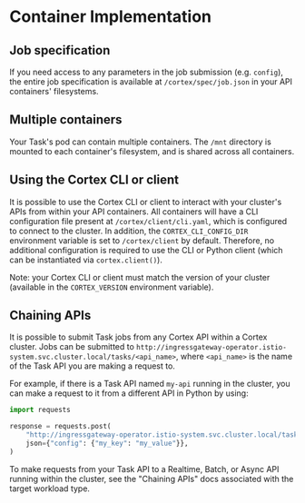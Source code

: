 # Container Implementation

## Job specification

If you need access to any parameters in the job submission (e.g. `config`), the entire job specification is available at `/cortex/spec/job.json` in your API containers' filesystems.

## Multiple containers

Your Task's pod can contain multiple containers. The `/mnt` directory is mounted to each container's filesystem, and is shared across all containers.

## Using the Cortex CLI or client

It is possible to use the Cortex CLI or client to interact with your cluster's APIs from within your API containers. All containers will have a CLI configuration file present at `/cortex/client/cli.yaml`, which is configured to connect to the cluster. In addition, the `CORTEX_CLI_CONFIG_DIR` environment variable is set to `/cortex/client` by default. Therefore, no additional configuration is required to use the CLI or Python client (which can be instantiated via `cortex.client()`).

Note: your Cortex CLI or client must match the version of your cluster (available in the `CORTEX_VERSION` environment variable).

## Chaining APIs

It is possible to submit Task jobs from any Cortex API within a Cortex cluster. Jobs can be submitted to `http://ingressgateway-operator.istio-system.svc.cluster.local/tasks/<api_name>`, where `<api_name>` is the name of the Task API you are making a request to.

For example, if there is a Task API named `my-api` running in the cluster, you can make a request to it from a different API in Python by using:

```python
import requests

response = requests.post(
    "http://ingressgateway-operator.istio-system.svc.cluster.local/tasks/my-api",
    json={"config": {"my_key": "my_value"}},
)
```

To make requests from your Task API to a Realtime, Batch, or Async API running within the cluster, see the "Chaining APIs" docs associated with the target workload type.
